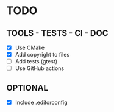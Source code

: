 # TODO

## TOOLS - TESTS - CI - DOC

- [X] Use CMake
- [X] Add copyright to files
- [ ] Add tests (gtest)
- [ ] Use GitHub actions

## OPTIONAL

- [X] Include .editorconfig
